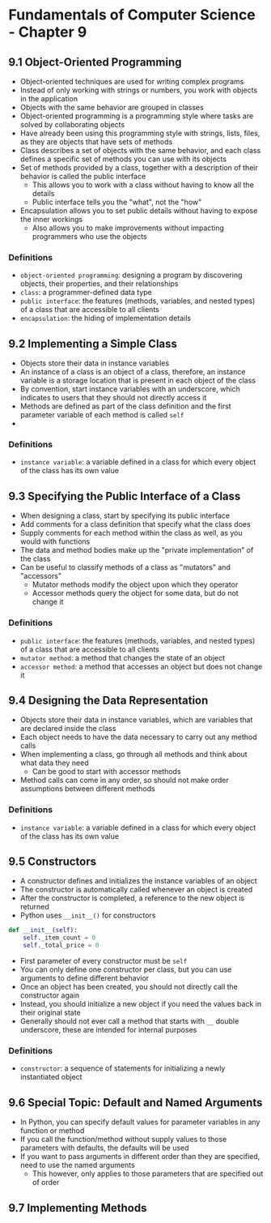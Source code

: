 # Fundamentals of Computer Science - Chapter 9

## 9.1 Object-Oriented Programming
- Object-oriented techniques are used for writing complex programs
- Instead of only working with strings or numbers, you work with objects in the application
- Objects with the same behavior are grouped in classes
- Object-oriented programming is a programming style where tasks are solved by collaborating objects
- Have already been using this programming style with strings, lists, files, as they are objects that have sets of methods
- Class describes a set of objects with the same behavior, and each class defines a specific set of methods you can use with its objects
- Set of methods provided by a class, together with a description of their behavior is called the public interface
  - This allows you to work with a class without having to know all the details
  - Public interface tells you the "what", not the "how"
- Encapsulation allows you to set public details without having to expose the inner workings
  - Also allows you to make improvements without impacting programmers who use the objects
### Definitions
- `object-oriented programming`: designing a program by discovering objects, their properties, and their relationships
- `class`: a programmer-defined data type
- `public interface`: the features (methods, variables, and nested types) of a class that are accessible to all clients
- `encapsulation`: the hiding of implementation details

## 9.2 Implementing a Simple Class
- Objects store their data in instance variables
- An instance of a class is an object of a class, therefore, an instance variable is a storage location that is present in each object of the class
- By convention, start instance variables with an underscore, which indicates to users that they should not directly access it
- Methods are defined as part of the class definition and the first parameter variable of each method is called `self`
- 
### Definitions
- `instance variable`: a variable defined in a class for which every object of the class has its own value

## 9.3 Specifying the Public Interface of a Class
- When designing a class, start by specifying its public interface
- Add comments for a class definition that specify what the class does
- Supply comments for each method within the class as well, as you would with functions
- The data and method bodies make up the "private implementation" of the class
- Can be useful to classify methods of a class as "mutators" and "accessors"
  - Mutator methods modify the object upon which they operator
  - Accessor methods query the object for some data, but do not change it
### Definitions
- `public interface`: the features (methods, variables, and nested types) of a class that are accessible to all clients
- `mutator method`: a method that changes the state of an object
- `accessor method`: a method that accesses an object but does not change it

## 9.4 Designing the Data Representation
- Objects store their data in instance variables, which are variables that are declared inside the class
- Each object needs to have the data necessary to carry out any method calls
- When implementing a class, go through all methods and think about what data they need
  - Can be good to start with accessor methods
- Method calls can come in any order, so should not make order assumptions between different methods
### Definitions
- `instance variable`: a variable defined in a class for which every object of the class has its own value

## 9.5 Constructors
- A constructor defines and initializes the instance variables of an object
- The constructor is automatically called whenever an object is created
- After the constructor is completed, a reference to the new object is returned
- Python uses `__init__()` for constructors
```python
def __init__(self):
    self._item_count = 0
    self._total_price = 0
```
- First parameter of every constructor must be `self`
- You can only define one constructor per class, but you can use arguments to define different behavior
- Once an object has been created, you should not directly call the constructor again
- Instead, you should initialize a new object if you need the values back in their original state
- Generally should not ever call a method that starts with `__` double underscore, these are intended for internal purposes
### Definitions
- `constructor`: a sequence of statements for initializing a newly instantiated object

## 9.6 Special Topic: Default and Named Arguments
- In Python, you can specify default values for parameter variables in any function or method
- If you call the function/method without supply values to those parameters with defaults, the defaults will be used
- If you want to pass arguments in different order than they are specified, need to use the named arguments
  - This however, only applies to those parameters that are specified out of order

## 9.7 Implementing Methods
